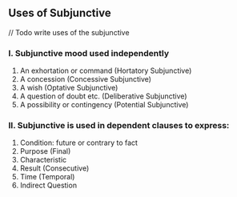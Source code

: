 ## Uses of Subjunctive
// Todo write uses of the subjunctive
### I. Subjunctive mood used independently
1. An exhortation or command (Hortatory Subjunctive)
2. A concession (Concessive Subjunctive)
3. A wish (Optative Subjunctive)
4. A question of doubt etc. (Deliberative Subjunctive)
5. A possibility or contingency (Potential Subjunctive)

### II. Subjunctive is used in dependent clauses to express:
1. Condition: future or contrary to fact
2. Purpose (Final)
3. Characteristic
4. Result (Consecutive)
5. Time (Temporal)
6. Indirect Question
